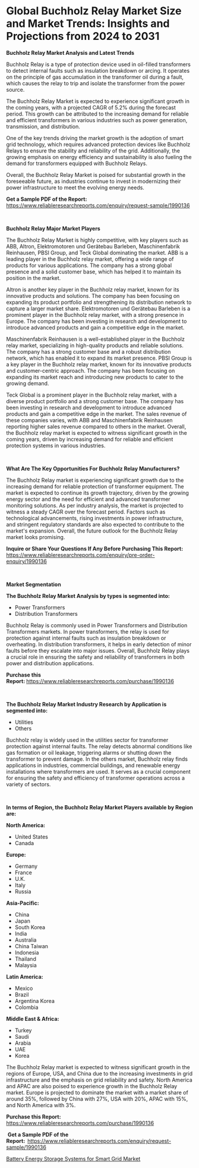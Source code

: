 <p><h1>Global Buchholz Relay Market Size and Market Trends: Insights and Projections from 2024 to 2031</h1></p><p><strong>Buchholz Relay Market Analysis and Latest Trends</strong></p>
<p><p>Buchholz Relay is a type of protection device used in oil-filled transformers to detect internal faults such as insulation breakdown or arcing. It operates on the principle of gas accumulation in the transformer oil during a fault, which causes the relay to trip and isolate the transformer from the power source.</p><p>The Buchholz Relay Market is expected to experience significant growth in the coming years, with a projected CAGR of 5.2% during the forecast period. This growth can be attributed to the increasing demand for reliable and efficient transformers in various industries such as power generation, transmission, and distribution.</p><p>One of the key trends driving the market growth is the adoption of smart grid technology, which requires advanced protection devices like Buchholz Relays to ensure the stability and reliability of the grid. Additionally, the growing emphasis on energy efficiency and sustainability is also fueling the demand for transformers equipped with Buchholz Relays.</p><p>Overall, the Buchholz Relay Market is poised for substantial growth in the foreseeable future, as industries continue to invest in modernizing their power infrastructure to meet the evolving energy needs.</p></p>
<p><strong>Get a Sample PDF of the Report:&nbsp;</strong> <a href="https://www.reliableresearchreports.com/enquiry/request-sample/1990136">https://www.reliableresearchreports.com/enquiry/request-sample/1990136</a></p>
<p>&nbsp;</p>
<p><strong>Buchholz Relay Major Market Players</strong></p>
<p><p>The Buchholz Relay Market is highly competitive, with key players such as ABB, Altron, Elektromotoren und Gerätebau Barleben, Maschinenfabrik Reinhausen, PBSI Group, and Teck Global dominating the market. ABB is a leading player in the Buchholz relay market, offering a wide range of products for various applications. The company has a strong global presence and a solid customer base, which has helped it to maintain its position in the market.</p><p>Altron is another key player in the Buchholz relay market, known for its innovative products and solutions. The company has been focusing on expanding its product portfolio and strengthening its distribution network to capture a larger market share. Elektromotoren und Gerätebau Barleben is a prominent player in the Buchholz relay market, with a strong presence in Europe. The company has been investing in research and development to introduce advanced products and gain a competitive edge in the market.</p><p>Maschinenfabrik Reinhausen is a well-established player in the Buchholz relay market, specializing in high-quality products and reliable solutions. The company has a strong customer base and a robust distribution network, which has enabled it to expand its market presence. PBSI Group is a key player in the Buchholz relay market, known for its innovative products and customer-centric approach. The company has been focusing on expanding its market reach and introducing new products to cater to the growing demand.</p><p>Teck Global is a prominent player in the Buchholz relay market, with a diverse product portfolio and a strong customer base. The company has been investing in research and development to introduce advanced products and gain a competitive edge in the market. The sales revenue of these companies varies, with ABB and Maschinenfabrik Reinhausen reporting higher sales revenue compared to others in the market. Overall, the Buchholz relay market is expected to witness significant growth in the coming years, driven by increasing demand for reliable and efficient protection systems in various industries.</p></p>
<p>&nbsp;</p>
<p><strong>What Are The Key Opportunities For Buchholz Relay Manufacturers?</strong></p>
<p><p>The Buchholz Relay market is experiencing significant growth due to the increasing demand for reliable protection of transformer equipment. The market is expected to continue its growth trajectory, driven by the growing energy sector and the need for efficient and advanced transformer monitoring solutions. As per industry analysis, the market is projected to witness a steady CAGR over the forecast period. Factors such as technological advancements, rising investments in power infrastructure, and stringent regulatory standards are also expected to contribute to the market's expansion. Overall, the future outlook for the Buchholz Relay market looks promising.</p></p>
<p><strong>Inquire or Share Your Questions If Any Before Purchasing This Report:</strong> <a href="https://www.reliableresearchreports.com/enquiry/pre-order-enquiry/1990136">https://www.reliableresearchreports.com/enquiry/pre-order-enquiry/1990136</a></p>
<p>&nbsp;</p>
<p><strong>Market Segmentation</strong></p>
<p><strong>The Buchholz Relay Market Analysis by types is segmented into:</strong></p>
<p><ul><li>Power Transformers</li><li>Distribution Transformers</li></ul></p>
<p><p>Buchholz Relay is commonly used in Power Transformers and Distribution Transformers markets. In power transformers, the relay is used for protection against internal faults such as insulation breakdown or overheating. In distribution transformers, it helps in early detection of minor faults before they escalate into major issues. Overall, Buchholz Relay plays a crucial role in ensuring the safety and reliability of transformers in both power and distribution applications.</p></p>
<p><strong>Purchase this Report:&nbsp;</strong><a href="https://www.reliableresearchreports.com/purchase/1990136">https://www.reliableresearchreports.com/purchase/1990136</a></p>
<p>&nbsp;</p>
<p><strong>The Buchholz Relay Market Industry Research by Application is segmented into:</strong></p>
<p><ul><li>Utilities</li><li>Others</li></ul></p>
<p><p>Buchholz relay is widely used in the utilities sector for transformer protection against internal faults. The relay detects abnormal conditions like gas formation or oil leakage, triggering alarms or shutting down the transformer to prevent damage. In the others market, Buchholz relay finds applications in industries, commercial buildings, and renewable energy installations where transformers are used. It serves as a crucial component for ensuring the safety and efficiency of transformer operations across a variety of sectors.</p></p>
<p>&nbsp;</p>
<p><strong>In terms of Region, the Buchholz Relay Market Players available by Region are:</strong></p>
<p>
    <p> <strong> North America: </strong>
        <ul>
            <li>United States</li>
            <li>Canada</li>
        </ul>
        </p> 
    <p> <strong> Europe: </strong>
        <ul>
            <li>Germany</li>
            <li>France</li>
            <li>U.K.</li>
            <li>Italy</li>
            <li>Russia</li>
        </ul>
        </p> 
    <p> <strong> Asia-Pacific: </strong>
        <ul>
            <li>China</li>
            <li>Japan</li>
            <li>South Korea</li>
            <li>India</li>
            <li>Australia</li>
            <li>China Taiwan</li>
            <li>Indonesia</li>
            <li>Thailand</li>
            <li>Malaysia</li>
        </ul>
        </p> 
    <p> <strong> Latin America: </strong>
        <ul>
            <li>Mexico</li>
            <li>Brazil</li>
            <li>Argentina Korea</li>
            <li>Colombia</li>
        </ul>
        </p> 
    <p> <strong> Middle East & Africa: </strong>
        <ul>
            <li>Turkey</li>
            <li>Saudi</li>
            <li>Arabia</li>
            <li>UAE</li>
            <li>Korea</li>
        </ul>
    </p>
    </p>
<p><p>The Buchholz Relay market is expected to witness significant growth in the regions of Europe, USA, and China due to the increasing investments in grid infrastructure and the emphasis on grid reliability and safety. North America and APAC are also poised to experience growth in the Buchholz Relay market. Europe is projected to dominate the market with a market share of around 35%, followed by China with 27%, USA with 20%, APAC with 15%, and North America with 3%.</p></p>
<p><strong>Purchase this Report: </strong><a href="https://www.reliableresearchreports.com/purchase/1990136">https://www.reliableresearchreports.com/purchase/1990136</a></p>
<p>&nbsp;<strong>Get a Sample PDF of the Report:&nbsp;&nbsp;</strong><a href="https://www.reliableresearchreports.com/enquiry/request-sample/1990136">https://www.reliableresearchreports.com/enquiry/request-sample/1990136</a></p>
<p><strong></strong></p>
<p><p><a href="https://github.com/WillieWoodard/Market-Research-Report-List-4/blob/main/battery-energy-storage-systems-for-smart-grid-market.md">Battery Energy Storage Systems for Smart Grid Market</a></p></p>